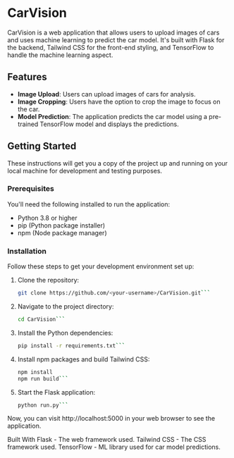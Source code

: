 # CarVision

CarVision is a web application that allows users to upload images of cars and uses machine learning to predict the car model. It's built with Flask for the backend, Tailwind CSS for the front-end styling, and TensorFlow to handle the machine learning aspect.

## Features

- **Image Upload**: Users can upload images of cars for analysis.
- **Image Cropping**: Users have the option to crop the image to focus on the car.
- **Model Prediction**: The application predicts the car model using a pre-trained TensorFlow model and displays the predictions.

## Getting Started

These instructions will get you a copy of the project up and running on your local machine for development and testing purposes.

### Prerequisites

You'll need the following installed to run the application:
- Python 3.8 or higher
- pip (Python package installer)
- npm (Node package manager)

### Installation

Follow these steps to get your development environment set up:

1. Clone the repository:
   ```bash
   git clone https://github.com/<your-username>/CarVision.git```
2. Navigate to the project directory:
    ```bash
    cd CarVision```
3. Install the Python dependencies:
    ```bash
    pip install -r requirements.txt```
4. Install npm packages and build Tailwind CSS:
    ```bash
    npm install
    npm run build```
5. Start the Flask application:
    ```bash
    python run.py```

Now, you can visit http://localhost:5000 in your web browser to see the application.

Built With
Flask - The web framework used.
Tailwind CSS - The CSS framework used.
TensorFlow - ML library used for car model predictions.